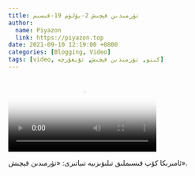 ```yaml
---
title: تۈرمىدىن قېچىش 2-بۆلۈم 19-قىسىم
author:
  name: Piyazon
  link: https://piyazon.top
date: 2021-09-10 12:19:00 +0800
categories: [Blogging, Video]
tags: [video, كىنو, تۈرمىدىن قېچىش, ئۇيغۇرچە]
---
```


<style>
@import url(/assets/css/uyghur.css);
</style>

<video id="player" class="weixin_video" playsinline controls poster="https://gitlab.com/Alimjoo/cdn_img/-/raw/main/movie/pb/pb2.webp"
  wxv="wxv_2105310050247376900" src="">

  <track kind="captions" label="English&Chinese" src="https://piyazon.top/storage/assets/subtitles/pb/s02e19.vtt" srclang="en&zh-CN"   />
</video>

ئامىرىكا كۆپ قىسىملىق تىلىۋىزىيە تىياتىرى: «تۈرمىدىن قېچىش».
